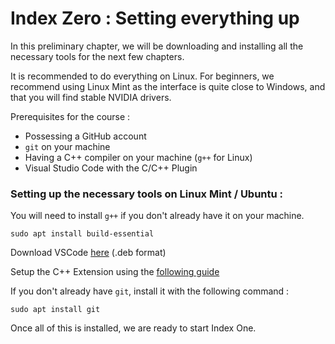 # Index Zero : Setting everything up

In this preliminary chapter, we will be downloading and installing all the necessary tools for the next few chapters.

It is recommended to do everything on Linux. For beginners, we recommend using Linux Mint as the interface is quite close to Windows, and that you will find stable NVIDIA drivers.

Prerequisites for the course :
- Possessing a GitHub account
- `git` on your machine
- Having a C++ compiler on your machine (`g++` for Linux)
- Visual Studio Code with the C/C++ Plugin


### Setting up the necessary tools on Linux Mint / Ubuntu :

You will need to install `g++` if you don't already have it on your machine.
```
sudo apt install build-essential
```

Download VSCode [here](https://code.visualstudio.com/) (.deb format)


Setup the C++ Extension using the [following guide](https://code.visualstudio.com/docs/languages/cpp)


If you don't already have `git`, install it with the following command :
```
sudo apt install git
```

Once all of this is installed, we are ready to start Index One.